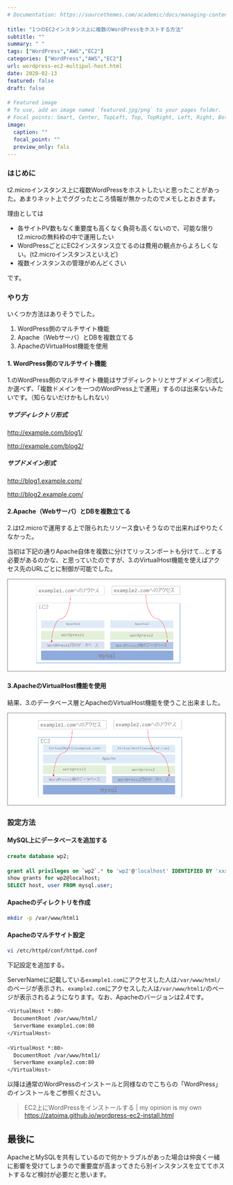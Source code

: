 ```yaml
---
# Documentation: https://sourcethemes.com/academic/docs/managing-content/

title: "1つのEC2インスタンス上に複数のWordPressをホストする方法"
subtitle: ""
summary: " "
tags: ["WordPress","AWS","EC2"]
categories: ["WordPress","AWS","EC2"]
url: wordpress-ec2-multipul-host.html
date: 2020-02-13
featured: false
draft: false

# Featured image
# To use, add an image named `featured.jpg/png` to your pages folder.
# Focal points: Smart, Center, TopLeft, Top, TopRight, Left, Right, BottomLeft, Bottom, BottomRight.
image:
  caption: ""
  focal_point: ""
  preview_only: fals
---
```




### はじめに

t2.microインスタンス上に複数WordPressをホストしたいと思ったことがあった。あまりネット上でググったところ情報が無かったのでメモしとおきます。

理由としては

- 各サイトPV数もなく重要度も高くなく負荷も高くないので、可能な限りt2.microの無料枠の中で運用したい
- WordPressごとにEC2インスタンス立てるのは費用の観点からよろしくない。(t2.microインスタンスといえど)
- 複数インスタンスの管理がめんどくさい

です。

### やり方

いくつか方法はありそうでした。

1. WordPress側のマルチサイト機能
2. Apache（Webサーバ）とDBを複数立てる
3. ApacheのVirtualHost機能を使用

#### 1. WordPress側のマルチサイト機能

1.のWordPress側のマルチサイト機能はサブディレクトリとサブドメイン形式しか選べず、「複数ドメインを一つのWordPress上で運用」するのは出来ないみたいです。（知らないだけかもしれない）

##### サブディレクトリ形式

http://example.com/blog1/

http://example.com/blog2/

##### サブドメイン形式

http://blog1.example.com/

http://blog2.example.com/

#### 2.Apache（Webサーバ）とDBを複数立てる

2.はt2.microで運用する上で限られたリソース食いそうなので出来ればやりたくなかった。

当初は下記の通りApache自体を複数に分けてリッスンポートも分けて…とする必要があるのかな、と思っていたのですが、3.のVirtualHost機能を使えばアクセス先のURLごとに制御が可能でした。

<img src="image-20200209154737219.png" alt="image-20200209154737219"  />

#### 3.ApacheのVirtualHost機能を使用

結果、3.のデータベース層とApacheのVirtualHost機能を使うこと出来ました。

<img src="image-20200209154507432.png" alt="image-20200209154507432"  />

### 設定方法

#### MySQL上にデータベースを追加する

```sql
create database wp2;

grant all privileges on `wp2`.* to 'wp2'@'localhost' IDENTIFIED BY 'xxxxxxxx';
show grants for wp2@localhost;
SELECT host, user FROM mysql.user;
```

#### Apacheのディレクトリを作成

```bash
mkdir -p /var/www/html1
```

#### Apacheのマルチサイト設定

```sh
vi /etc/httpd/conf/httpd.conf
```

下記設定を追加する。

ServerNameに記載している`example1.com`にアクセスした人は`/var/www/html/`のページが表示され、`example2.com`にアクセスした人は`/var/www/html1/`のページが表示されるようになります。なお、Apacheのバージョンは2.4です。

```sh
<VirtualHost *:80>
  DocumentRoot /var/www/html/
  ServerName example1.com:80
</VirtualHost>

<VirtualHost *:80>
  DocumentRoot /var/www/html1/
  ServerName example2.com:80
</VirtualHost>
```

以降は通常のWordPressのインストールと同様なのでこちらの「WordPress」のインストールをご参照ください。

> EC2上にWordPressをインストールする | my opinion is my own https://zatoima.github.io/wordpress-ec2-install.html

## 最後に

ApacheとMySQLを共有しているので何かトラブルがあった場合は仲良く一緒に影響を受けてしまうので重要度が高まってきたら別インスタンスを立ててホストするなど検討が必要だと思います。